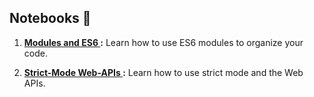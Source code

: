 ## Notebooks 📓

1. **[Modules and ES6 ](01-Modules-and-ES6.ipynb):** Learn how to use ES6 modules to organize your code.

1. **[Strict-Mode Web-APIs ](02-Strict-Mode-and-Web-APIs.ipynb):** Learn how to use strict mode and the Web APIs.
